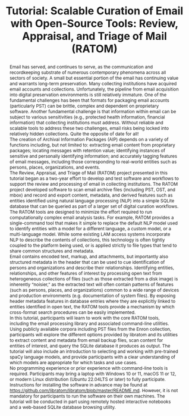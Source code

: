 ---
abstract: 'Email has served, and continues to serve, as the communication and recordkeeping
  substrate of numerous contemporary phenomena across all sectors of society. A small
  but essential portion of the email has continuing value and  warrants long-term
  preservation. Many collecting institutions have acquired email accounts and collections.
  Unfortunately, the pipeline from email acquisition into digital preservation environments
  is still relatively immature. One of the fundamental challenges has been that formats
  for packaging email accounts (particularly PST) can be brittle, complex and dependent
  on proprietary software. Another fundamental challenge is that information within
  email can be subject to various sensitivities (e.g., protected health information,
  financial information) that collecting institutions must address. Without reliable
  and scalable tools to address these two challenges, email risks being locked into
  relatively hidden collections.  Quite the opposite of date for all!   <br />The
  creation of Archival Information Packages (AIP) depends on a variety of functions
  including, but not limited to: extracting email content from proprietary packages;  locating
  messages with retention value; identifying instances of sensitive and personally
  identifying information; and accurately tagging features of email messages, including
  those corresponding to real-world entities such as persons, places, organizations,
  and events. <br />The Review, Appraisal, and Triage of Mail (RATOM) project presented
  in this tutorial began as a two-year effort to develop and test software and workflows
  to support the review and processing of email in collecting institutions. The RATOM
  project developed software to scan email archive files (including PST, OST, and
  mbox) and record and export content, metadata, and derived features such as entities
  identified using natural language processing (NLP) into a simple SQLite database
  that can be queried as part of a larger set of digital curation workflows.<br />The
  RATOM tools are designed to minimize the effort required to run computationally
  complex email analysis tasks. For example, RATOM provides a single-command tool
  that makes it simple to replace the default NLP model used to identify entities
  with a model for a different language, a custom model, or a multi-language model.
  While some existing LAM access systems incorporate NLP to describe the contents
  of collections, this technology is often tightly coupled to the platform being used,
  or is applied strictly to file types that tend to share common structures and metadata.
  <br />Email contains encoded text, markup, and attachments, but importantly also
  structured metadata in the header that can be used to cue identification of persons
  and organizations and describe their relationships. Identifying entities, relationships,
  and other features of interest by processing open text from heterogeneous collections
  of files (such as those extracted from a disk image) is inherently “noisier,” as
  the extracted text will often contain patterns of features (such as persons, places,
  and organizations) common to a wide range of devices and production environments
  (e.g. documentation of system files). By exposing header metadata features in database
  entries where they are explicitly linked to entities identified in open text, the
  RATOM tools provide a mechanism by which cross-format search procedures can be easily
  implemented.<br />In this tutorial, participants will learn to work with the core
  RATOM tools, including the email processing library and associated command-line
  utilities. Using publicly available corpora including PST files from the Enron collection,
  participants will explore the different options provided by libratom and its utilities
  to extract content and metadata from email backup files, scan content for entities
  of interest, and query the SQLite database it produces as output. The tutorial will
  also include an introduction to selecting and working with pre-trained spaCy language
  models, and provide participants with a clear understanding of which models are
  appropriate for which tasks and use cases.<br />No programming experience or prior
  experience with command-line tools is required. Participants may bring a laptop
  with Windows 10 or 11, macOS 11 or 12, or modern Linux distribution (Ubuntu 22.04LTS
  or later) to fully participate. Instructions for installing the software in advance
  may be found at https://github.com/libratom/libratom/blob/master/README.md. However,
  it is not mandatory for participants to run the software on their own machines.
  The tutorial will be conducted in part using remotely hosted interactive notebooks
  and a web-based SQLite database browsing utility.<br />'
creators:
- Lee, Christopher
date: null
document_url: https://az659834.vo.msecnd.net/eventsairwesteuprod/production-inconference-public/68e15a76b8534ee1be9507cad801a752
grand_parent: iPRES
institutions:
- University Of North Caroilina
keywords:
- email curation<br />natural language processing
landing_page_url: null
language: eng
layout: publication
license: CC-BY 4.0 International
notes_url: null
parent: iPRES 2022
presentation_url: null
publication_type: tutorial
size: null
source_name: iPRES
title: 'Tutorial: Scalable Curation of Email with Open-Source Tools: Review, Appraisal,
  and Triage of Mail (RATOM)'
year: 2022
---